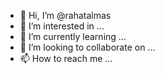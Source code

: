 - 👋 Hi, I’m @rahatalmas
- 👀 I’m interested in ...
- 🌱 I’m currently learning ...
- 💞️ I’m looking to collaborate on ...
- 📫 How to reach me ...

<!---
rahatalmas/rahatalmas is a ✨ special ✨ repository because its `README.md` (this file) appears on your GitHub profile.
You can click the Preview link to take a look at your changes.
--->
